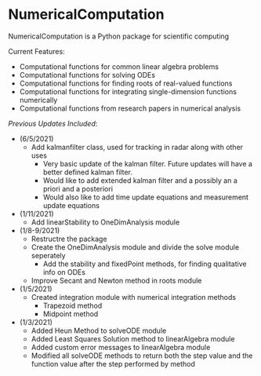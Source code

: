 <h1> NumericalComputation </h1>

NumericalComputation is a Python package for scientific computing

Current Features:
* Computational functions for common linear algebra problems
* Computational functions for solving ODEs
* Computational functions for finding roots of real-valued functions
* Computational functions for integrating single-dimension functions numerically
* Computational functions from research papers in numerical analysis

*Previous Updates Included*:
* (6/5/2021)
  * Add kalmanfilter class, used for tracking in radar along with other uses
    * Very basic update of the kalman filter. Future updates will have a better defined kalman filter.
    * Would like to add extended kalman filter and a possibly an a priori and a posteriori
    * Would also like to add time update equations and measurement update equations
* (1/11/2021)
  * Add linearStability to OneDimAnalysis module
* (1/8-9/2021)
  * Restructre the package
  * Create the OneDimAnalysis module and divide the solve module seperately
    * Add the stability and fixedPoint methods, for finding qualitative info on ODEs
  * Improve Secant and Newton method in roots module
* (1/5/2021)
  * Created integration module with numerical integration methods
    * Trapezoid method
    * Midpoint method
* (1/3/2021) 
  * Added Heun Method to solveODE module
  * Added Least Squares Solution method to linearAlgebra module
  * Added custom error messages to linearAlgebra module
  * Modified all solveODE methods to return both the step value and the function value after the step performed by method
